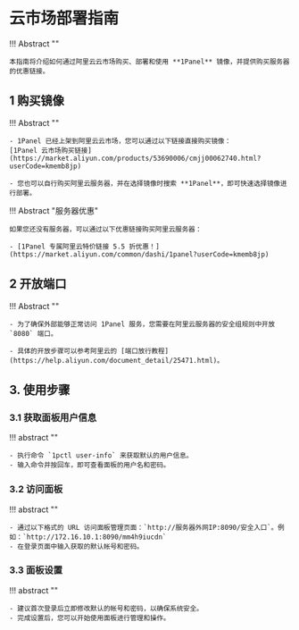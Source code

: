 # 云市场部署指南

!!! Abstract ""

    本指南将介绍如何通过阿里云云市场购买、部署和使用 **1Panel** 镜像，并提供购买服务器的优惠链接。

## 1 购买镜像

!!! Abstract ""

    - 1Panel 已经上架到阿里云云市场，您可以通过以下链接直接购买镜像：
    [1Panel 云市场购买链接](https://market.aliyun.com/products/53690006/cmjj00062740.html?userCode=kmemb8jp)
    
    - 您也可以自行购买阿里云服务器，并在选择镜像时搜索 **1Panel**，即可快速选择镜像进行部署。

!!! Abstract "服务器优惠"

    如果您还没有服务器，可以通过以下优惠链接购买阿里云服务器：

    - [1Panel 专属阿里云特价链接 5.5 折优惠！](https://market.aliyun.com/common/dashi/1panel?userCode=kmemb8jp)

## 2 开放端口

!!! Abstract ""

    - 为了确保外部能够正常访问 1Panel 服务，您需要在阿里云服务器的安全组规则中开放 `8080` 端口。

    - 具体的开放步骤可以参考阿里云的 [端口放行教程](https://help.aliyun.com/document_detail/25471.html)。

## 3. 使用步骤

### 3.1 获取面板用户信息

!!! abstract ""
    
    - 执行命令 `1pctl user-info` 来获取默认的用户信息。
    - 输入命令并按回车，即可查看面板的用户名和密码。

### 3.2 访问面板

!!! abstract ""

    - 通过以下格式的 URL 访问面板管理页面：`http://服务器外网IP:8090/安全入口`。例如：`http://172.16.10.1:8090/mm4h9iucdn`
    - 在登录页面中输入获取的默认帐号和密码。

### 3.3 面板设置

!!! abstract ""

    - 建议首次登录后立即修改默认的帐号和密码，以确保系统安全。
    - 完成设置后，您可以开始使用面板进行管理和操作。